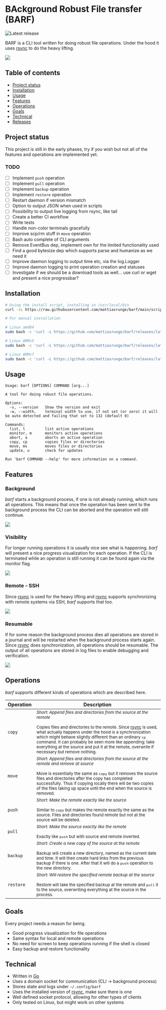 # BAckground Robust File transfer (BARF)

![Latest release](https://github.com/mattiasrunge/barf/workflows/Build%20and%20release%20binaries/badge.svg)

BARF is a CLI tool written for doing robust file operations. Under the hood it uses [rsync](https://rsync.samba.org/) to do the heavy lifting.

<img src="./docs/svg/copy-normal.svg?raw=true" />

## Table of contents

- [Project status](#project-status)
- [Installation](#installation)
- [Usage](#usage)
- [Features](#features)
- [Operations](#operations)
- [Goals](#goals)
- [Technical](#technical)
- [Releases](https://github.com/mattiasrunge/barf/releases)

## Project status

This project is still in the early phases, try if you wish but not all of the features and operations are implemented yet.

### TODO

- [ ] Implement `push` operation
- [ ] Implement `pull` operation
- [ ] Implement `backup` operation
- [ ] Implement `restore` operation
- [ ] Restart daemon if version mismatch
- [ ] Option to output JSON when used in scripts
- [ ] Possibility to output live logging from rsync, like tail
- [ ] Create a better CI workflow
- [ ] Write tests
- [ ] Handle non-color terminals gracefully
- [ ] Improve scp/rm stuff in `move` operation
- [ ] Bash auto complete of CLI arguments
- [ ] Remove EventBus dep, implement own for the limited functionality used
- [ ] Find a good bytesize dep which supports parse and humanize as we need it
- [ ] Improve daemon logging to output time etc, via the log.Logger
- [ ] Improve daemon logging to print operation creation and statuses
- [ ] Investigate if we should be a download tools as well... use curl or wget and present a nice progressbar?

## Installation

```bash
# Using the install script, installing in /usr/local/bin
curl -sL https://raw.githubusercontent.com/mattiasrunge/barf/main/scripts/install.sh | sudo -E bash -

# For manual installation

# Linux amd64
sudo bash -c 'curl -L https://github.com/mattiasrunge/barf/releases/latest/download/barf-linux-amd64.tar.gz | tar xvz -C /usr/local/bin'

# Linux ARMv5
sudo bash -c 'curl -L https://github.com/mattiasrunge/barf/releases/latest/download/barf-linux-arm5.tar.gz | tar xvz -C /usr/local/bin'

# Linux ARMv7
sudo bash -c 'curl -L https://github.com/mattiasrunge/barf/releases/latest/download/barf-linux-arm7.tar.gz | tar xvz -C /usr/local/bin'

```

## Usage

```plain_text
Usage: barf [OPTIONS] COMMAND [arg...]

A tool for doing robust file operations.

Options:
  -v, --version   Show the version and exit
  -w, --width,    terminal width to use, if not set (or zero) it will be auto detected and failing that set to 132 (default 0)

Commands:
  list, l         list active operations
  monitor, m      monitors active operations
  abort, a        aborts an active operation
  copy, cp        copies files or directories
  move, mv        moves files or directories
  update, u       check for updates

Run 'barf COMMAND --help' for more information on a command.

```

## Features

### Background

*barf* starts a background process, if one is not already running, which runs all operations. This means that once the operation has been sent to the background process the CLI can be aborted and the operation will still continue.

<img src="./docs/svg/copy-monitor.svg?raw=true" />

### Visibility

For longer running operations it is usually nice see what is happening. *barf* will present a nice progress visualization for each operation. If the CLI is terminated while an operation is still running it can be found again via the monitor flag.

<img src="./docs/svg/copy-monitor-many.svg?raw=true" />

### Remote - SSH

Since [rsync](https://rsync.samba.org/) is used for the heavy lifting and [rsync](https://rsync.samba.org/) supports synchronizing with remote systems via SSH, *barf* supports that too.

<img src="./docs/svg/copy-remote.svg?raw=true" />

### Resumable

If for some reason the background process dies all operations are stored in a journal and will be restarted when the background process starts again. Since *[rsync](https://rsync.samba.org/)* does synchronization, all operations should be resumable. The output of all operations are stored in log files to enable debugging and verification.

<img src="./docs/svg/daemon-journal.svg?raw=true" />

## Operations

*barf* supports different kinds of operations which are described here.

| Operation | Description |
| --- | --- |
| `copy` | <small>*Short: Append files and directories from the source at the remote*<br><br>Copies files and directories to the remote. Since [rsync](https://rsync.samba.org/) is used, what actually happens under the hood is a synchronization which might behave slightly different than an ordinary `cp` command. It can probably be seen more like appending; take everything at the source and put it at the remote, overwrite if necessary but remove nothing.</small> |
| `move` | <small>*Short: Append files and directories from the source at the remote and remove at source*<br><br>Move is essentially the same as `copy` but it removes the source files and directories after the copy has completed successfully. Thus if copying locally there will be two copies of the files taking up space until the end when the source is removed.</small> |
| `push` | <small>*Short: Make the remote exactly like the source*<br><br>Similar to `copy` but makes the remote exactly the same as the source. Files and directories found remote but not at the source will be deleted.</small> |
| `pull` | <small>*Short: Make the source exactly like the remote*<br><br>Exactly like `push` but with source and remote inverted.</small> |
| `backup` | <small>*Short: Create a new copy of the source at the remote*<br><br>Backup will create a new directory, named as the current date and time. It will then create hard links from the previous backup if there is one. After that it will do a `push` operation to the new directory.</small> |
| `restore` | <small>*Short: Will restore the specified remote backup at the source*<br><br>Restore will take the specified backup at the remote and `pull` it to the source, overwriting everything at the source in the process.</small> |

## Goals

Every project needs a reason for being.

- Good progress visualization for file operations
- Same syntax for local and remote operations
- No need for screen to keep operations running if the shell is closed
- Easy backup and restore functionality

## Technical

- Written in [Go](https://golang.org/)
- Uses a domain socket for communication (CLI -> background process)
- Stores state and logs under ```~/.config/barf```
- Uses the installed version of [rsync](https://rsync.samba.org/), make sure there is one
- Well defined socket protocol, allowing for other types of clients
- Only tested on Linux, but might work on other systems
